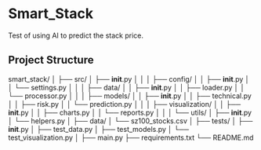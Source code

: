 # Smart_Stack
Test of using AI to predict the stack price.
## Project Structure
smart_stack/
│
├── src/
│   ├── __init__.py
│   │
│   ├── config/
│   │   ├── __init__.py
│   │   └── settings.py
│   │
│   ├── data/
│   │   ├── __init__.py
│   │   ├── loader.py
│   │   └── processor.py
│   │
│   ├── models/
│   │   ├── __init__.py
│   │   ├── technical.py
│   │   ├── risk.py
│   │   └── prediction.py
│   │
│   ├── visualization/
│   │   ├── __init__.py
│   │   ├── charts.py
│   │   └── reports.py
│   │
│   └── utils/
│       ├── __init__.py
│       └── helpers.py
│
├── data/
│   └── sz100_stocks.csv
│
├── tests/
│   ├── __init__.py
│   ├── test_data.py
│   ├── test_models.py
│   └── test_visualization.py
│
├── main.py
├── requirements.txt
└── README.md
